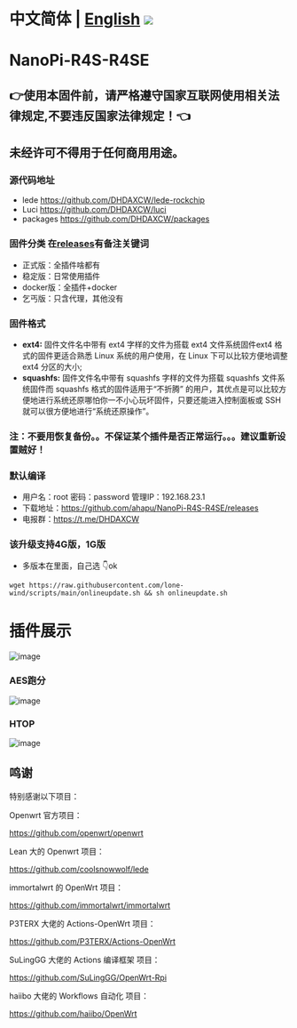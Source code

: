 # 中文简体 | [English](https://github.com/DHDAXCW/NanoPi-R4S-2021/blob/main/EngLish.md) <img src="https://img.shields.io/github/downloads/DHDAXCW/NanoPi-R4S-R4SE/total.svg?style=for-the-badge&color=32C955"/>
# NanoPi-R4S-R4SE
## 👉使用本固件前，请严格遵守国家互联网使用相关法律规定,不要违反国家法律规定！👈
## 未经许可不得用于任何商用用途。
### 源代码地址
- lede https://github.com/DHDAXCW/lede-rockchip
- Luci https://github.com/DHDAXCW/luci
- packages https://github.com/DHDAXCW/packages

### 固件分类 在[releases](https://github.com/ahapu/NanoPi-R4S-R4SE/releases)有备注关键词
- 正式版：全插件啥都有
- 稳定版：日常使用插件
- docker版：全插件+docker
- 乞丐版：只含代理，其他没有

### 固件格式
- **ext4:** 固件文件名中带有 ext4 字样的文件为搭载 ext4 文件系统固件ext4 格式的固件更适合熟悉 Linux 系统的用户使用，在 Linux 下可以比较方便地调整 ext4 分区的大小;
- **squashfs:** 固件文件名中带有 squashfs 字样的文件为搭载 squashfs 文件系统固件而 squashfs 格式的固件适用于“不折腾” 的用户，其优点是可以比较方便地进行系统还原哪怕你一不小心玩坏固件，只要还能进入控制面板或 SSH就可以很方便地进行“系统还原操作”。

### 注：不要用恢复备份。。不保证某个插件是否正常运行。。。建议重新设置贼好！

### 默认编译  

- 用户名：root 密码：password  管理IP：192.168.23.1
- 下载地址：https://github.com/ahapu/NanoPi-R4S-R4SE/releases
- 电报群：https://t.me/DHDAXCW

### 该升级支持4G版，1G版
- 多版本在里面，自己选 👇ok 
```
wget https://raw.githubusercontent.com/lone-wind/scripts/main/onlineupdate.sh && sh onlineupdate.sh
```

# 插件展示
 
 ![image](https://user-images.githubusercontent.com/74764072/183227361-e8bdb023-5514-437d-97e8-e13ca4285035.png)
 
### AES跑分
 ![image](https://user-images.githubusercontent.com/74764072/183227382-7dd4c7e9-b2b4-4471-b867-3963bdd6c7a2.png)
### HTOP
 ![image](https://user-images.githubusercontent.com/74764072/183227388-8a51ed5f-282b-4154-9be2-3abe26387dd7.png)

## 鸣谢

特别感谢以下项目：

Openwrt 官方项目：

<https://github.com/openwrt/openwrt>

Lean 大的 Openwrt 项目：

<https://github.com/coolsnowwolf/lede>

immortalwrt 的 OpenWrt 项目：

<https://github.com/immortalwrt/immortalwrt>

P3TERX 大佬的 Actions-OpenWrt 项目：

<https://github.com/P3TERX/Actions-OpenWrt>

SuLingGG 大佬的 Actions 编译框架 项目：

<https://github.com/SuLingGG/OpenWrt-Rpi>

haiibo 大佬的 Workflows 自动化 项目：

<https://github.com/haiibo/OpenWrt>
